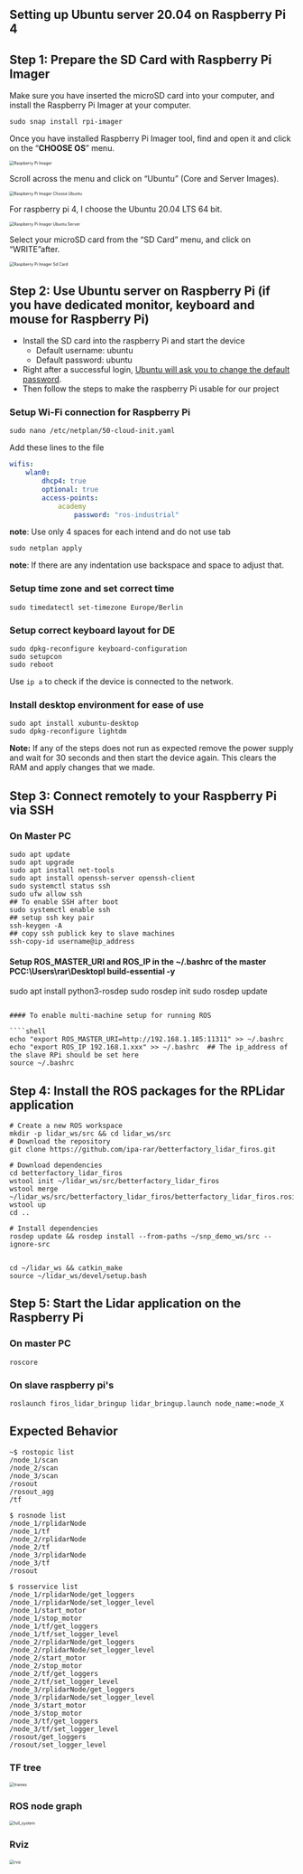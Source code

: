 ## Setting up Ubuntu server 20.04 on Raspberry Pi 4 

## Step 1: Prepare the SD Card with Raspberry Pi Imager

Make sure you have inserted the microSD card into your computer, and install the Raspberry Pi Imager at your computer.

```shell
sudo snap install rpi-imager
```

Once you have installed Raspberry Pi Imager tool, find and open it and click on the “**CHOOSE OS**” menu.

<img src="https://i0.wp.com/itsfoss.com/wp-content/uploads/2020/09/raspberry-pi-imager.png?resize=800%2C600&ssl=1" alt="Raspberry Pi Imager" style="zoom:50%;" />



Scroll across the menu and click on “Ubuntu” (Core and Server Images).

<img src="https://i1.wp.com/itsfoss.com/wp-content/uploads/2020/09/raspberry-pi-imager-choose-ubuntu.png?resize=800%2C600&ssl=1" alt="Raspberry Pi Imager Choose Ubuntu" style="zoom:50%;" />





For raspberry pi 4, I choose the Ubuntu 20.04 LTS 64 bit.

<img src="https://i0.wp.com/itsfoss.com/wp-content/uploads/2020/09/raspberry-pi-imager-ubuntu-server.png?resize=800%2C600&ssl=1" alt="Raspberry Pi Imager Ubuntu Server" style="zoom:50%;" />

Select your microSD card from the “SD Card” menu, and click on “WRITE”after.

<img src="https://i1.wp.com/itsfoss.com/wp-content/uploads/2020/09/raspberry-pi-imager-sd-card.png?resize=800%2C600&ssl=1" alt="Raspberry Pi Imager Sd Card" style="zoom:50%;" />

## Step 2: Use Ubuntu server on Raspberry Pi (if you have dedicated monitor, keyboard and mouse for Raspberry Pi)

- Install the SD card into the raspberry Pi and start the device
  - Default username: ubuntu
  - Default password: ubuntu
- Right after a successful login, [Ubuntu will ask you to change the default password](https://itsfoss.com/change-password-ubuntu/). 
- Then follow the steps to make the raspberry Pi usable for our project

### Setup Wi-Fi connection for Raspberry Pi

````shell
sudo nano /etc/netplan/50-cloud-init.yaml
````

Add these lines to the file

````yaml
wifis:
    wlan0:
    	dhcp4: true
    	optional: true
     	access-points:
        	academy
                password: "ros-industrial"
````

**note**: Use only 4 spaces for each intend and do not use tab

````shell
sudo netplan apply
````

**note**: If there are any indentation use backspace and space to adjust that.

### Setup time zone and set correct time

````shell
sudo timedatectl set-timezone Europe/Berlin
````

### Setup correct keyboard layout for DE

````shell
sudo dpkg-reconfigure keyboard-configuration
sudo setupcon
sudo reboot
````

Use `ip a` to check if the device is connected to the network.

### Install desktop environment for ease of use

````shell
sudo apt install xubuntu-desktop
sudo dpkg-reconfigure lightdm
````

**Note:** If any of the steps does not run as expected remove the power supply and wait for 30 seconds and then start the device again. This clears the RAM and apply changes  that we made.

## Step 3: Connect remotely to your Raspberry Pi via SSH 



### On Master PC

````shell
sudo apt update
sudo apt upgrade
sudo apt install net-tools
sudo apt install openssh-server openssh-client
sudo systemctl status ssh
sudo ufw allow ssh
## To enable SSH after boot
sudo systemctl enable ssh
## setup ssh key pair
ssh-keygen -A
## copy ssh publick key to slave machines
ssh-copy-id username@ip_address
````

#### Setup ROS_MASTER_URI and ROS_IP in the ~/.bashrc of the master PCC:\Users\rar\Desktopl build-essential -y
sudo apt install python3-rosdep
sudo rosdep init
sudo rosdep update
````

#### To enable multi-machine setup for running ROS

````shell
echo "export ROS_MASTER_URI=http://192.168.1.185:11311" >> ~/.bashrc
echo "export ROS_IP 192.168.1.xxx" >> ~/.bashrc  ## The ip_address of the slave RPi should be set here
source ~/.bashrc
````

## Step 4: Install the ROS packages for the RPLidar application

````shell
# Create a new ROS workspace
mkdir -p lidar_ws/src && cd lidar_ws/src
# Download the repository
git clone https://github.com/ipa-rar/betterfactory_lidar_firos.git

# Download dependencies
cd betterfactory_lidar_firos
wstool init ~/lidar_ws/src/betterfactory_lidar_firos
wstool merge ~/lidar_ws/src/betterfactory_lidar_firos/betterfactory_lidar_firos.rosinstall 
wstool up
cd ..

# Install dependencies 
rosdep update && rosdep install --from-paths ~/snp_demo_ws/src --ignore-src


cd ~/lidar_ws && catkin_make
source ~/lidar_ws/devel/setup.bash
````

## Step 5: Start the Lidar application on the Raspberry Pi

### On master PC

````shell
roscore
````

### On slave raspberry pi's

````shell
roslaunch firos_lidar_bringup lidar_bringup.launch node_name:=node_X
````

## Expected Behavior

````shell
~$ rostopic list 
/node_1/scan
/node_2/scan
/node_3/scan
/rosout
/rosout_agg
/tf

$ rosnode list 
/node_1/rplidarNode
/node_1/tf
/node_2/rplidarNode
/node_2/tf
/node_3/rplidarNode
/node_3/tf
/rosout

$ rosservice list 
/node_1/rplidarNode/get_loggers
/node_1/rplidarNode/set_logger_level
/node_1/start_motor
/node_1/stop_motor
/node_1/tf/get_loggers
/node_1/tf/set_logger_level
/node_2/rplidarNode/get_loggers
/node_2/rplidarNode/set_logger_level
/node_2/start_motor
/node_2/stop_motor
/node_2/tf/get_loggers
/node_2/tf/set_logger_level
/node_3/rplidarNode/get_loggers
/node_3/rplidarNode/set_logger_level
/node_3/start_motor
/node_3/stop_motor
/node_3/tf/get_loggers
/node_3/tf/set_logger_level
/rosout/get_loggers
/rosout/set_logger_level
````

### TF tree
<img src=".\img\frames.png" alt="frames" style="zoom:50%;" />


### ROS node graph

<img src=".\img\full_system.png" alt="full_system" style="zoom:50%;" />

### Rviz 
<img src=".\img\rviz.png" alt="rviz" style="zoom:50%;" />

